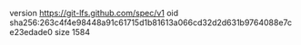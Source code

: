 version https://git-lfs.github.com/spec/v1
oid sha256:263c4f4e98448a91c61715d1b81613a066cd32d2d631b9764088e7ce23edade0
size 1584
